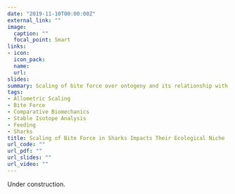 ```yaml
---
date: "2019-11-10T00:00:00Z"
external_link: ""
image:
  caption: ""
  focal_point: Smart
links:
- icon: 
  icon_pack: 
  name: 
  url: 
slides: 
summary: Scaling of bite force over ontogeny and its relationship with dietary shifts.
tags:
- Allometric Scaling
- Bite Force
- Comparative Biomechanics
- Stable Isotope Analysis
- Feeding
- Sharks
title: Scaling of Bite Force in Sharks Impacts Their Ecological Niche
url_code: ""
url_pdf: ""
url_slides: ""
url_video: ""
---
```


Under construction.